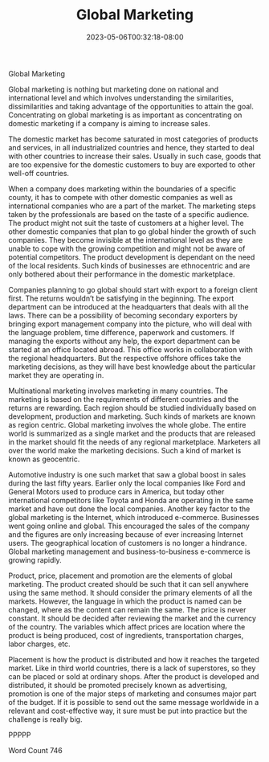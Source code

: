 ﻿---
title: "Global Marketing"
date: 2023-05-06T00:32:18-08:00
description: "TXT Tips for Web Success"
featured_image: "/images/TXT.jpg"
tags: ["TXT"]
---

Global Marketing

Global marketing is nothing but marketing done on national and international level and which involves understanding the similarities, dissimilarities and taking advantage of the opportunities to attain the goal. Concentrating on global marketing is as important as concentrating on domestic marketing if a company is aiming to increase sales. 

The domestic market has become saturated in most categories of products and services, in all industrialized countries and hence, they started to deal with other countries to increase their sales. Usually in such case, goods that are too expensive for the domestic customers to buy are exported to other well-off countries. 

When a company does marketing within the boundaries of a specific county, it has to compete with other domestic companies as well as international companies who are a part of the market. The marketing steps taken by the professionals are based on the taste of a specific audience. The product might not suit the taste of customers at a higher level. The other domestic companies that plan to go global hinder the growth of such companies. They become invisible at the international level as they are unable to cope with the growing competition and might not be aware of potential competitors. The product development is dependant on the need of the local residents. Such kinds of businesses are ethnocentric and are only bothered about their performance in the domestic marketplace. 

Companies planning to go global should start with export to a foreign client first. The returns wouldn’t be satisfying in the beginning. The export department can be introduced at the headquarters that deals with all the laws. There can be a possibility of becoming secondary exporters by bringing export management company into the picture, who will deal with the language problem, time difference, paperwork and customers. If managing the exports without any help, the export department can be started at an office located abroad. This office works in collaboration with the regional headquarters. But the respective offshore offices take the marketing decisions, as they will have best knowledge about the particular market they are operating in. 

Multinational marketing involves marketing in many countries. The marketing is based on the requirements of different countries and the returns are rewarding. Each region should be studied individually based on development, production and marketing. Such kinds of markets are known as region centric. Global marketing involves the whole globe. The entire world is summarized as a single market and the products that are released in the market should fit the needs of any regional marketplace. Marketers all over the world make the marketing decisions. Such a kind of market is known as geocentric. 

Automotive industry is one such market that saw a global boost in sales during the last fifty years. Earlier only the local companies like Ford and General Motors used to produce cars in America, but today other international competitors like Toyota and Honda are operating in the same market and have out done the local companies. Another key factor to the global marketing is the Internet, which introduced e-commerce. Businesses went going online and global. This encouraged the sales of the company and the figures are only increasing because of ever increasing Internet users.   The geographical location of customers is no longer a hindrance. Global marketing management and business-to-business e-commerce is growing rapidly.   

Product, price, placement and promotion are the elements of global marketing. The product created should be such that it can sell anywhere using the same method.  It should consider the primary elements of all the markets. However, the language in which the product is named can be changed, where as the content can remain the same. The price is never constant. It should be decided after reviewing the market and the currency of the country. The variables which affect prices are location where the product is being produced, cost of ingredients, transportation charges, labor charges, etc. 

Placement is how the product is distributed and how it reaches the targeted market. Like in third world countries, there is a lack of superstores, so they can be placed or sold at ordinary shops. After the product is developed and distributed, it should be promoted precisely known as advertising, promotion is one of the major steps of marketing and consumes major part of the budget. If it is possible to send out the same message worldwide in a relevant and cost-effective way, it sure must be put into practice but the challenge is really big. 

PPPPP

Word Count 746

